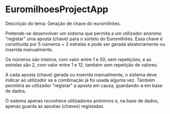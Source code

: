 # EuromilhoesProjectApp

Descrição do tema: Geração de chave do euromilhões.

Pretende-se desenvolver um sistema que permita a um utilizador anónimo "registar" uma aposta (chave) para o sorteio do Euromilhões. Essa chave é constituída por 5 números + 2 estrelas e pode ser gerada aleatoriamente ou inserida manualmente.

Os números são inteiros, com valor entre 1 e 50, sem repetições, e as estrelas são 2, com valor entre 1 e 12, também sem repetição de valores.

A cada aposta (chave) gerada ou inserida manualmente, o sistema deve indicar ao utilizador se a combinação já foi usada alguma vez. Também permitirá ao utilizador "registar" a aposta em causa, guardando-a em base de dados.

O sistema apenas reconhece utilizadores anónimos e, na base de dados, apenas guarda as apostas (chaves) registadas.
